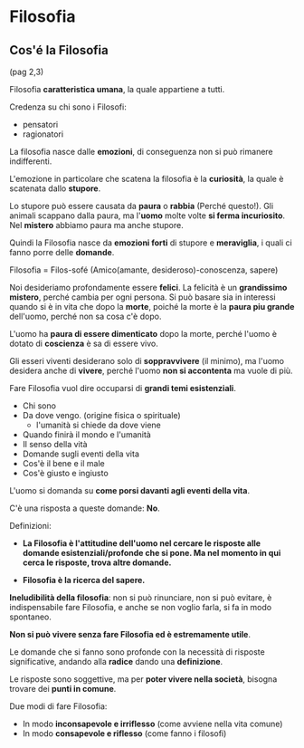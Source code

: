 # Filosofia
## Cos'é la Filosofia
(pag 2,3)

Filosofia **caratteristica umana**, la quale appartiene a tutti.

Credenza su chi sono i Filosofi:
- pensatori
- ragionatori

La filosofia nasce dalle **emozioni**, di conseguenza non si può rimanere indifferenti.

L'emozione in particolare che scatena la filosofia è la **curiosità**, la quale è scatenata dallo **stupore**.

Lo stupore può essere causata da **paura** o **rabbia** (Perché questo!).
Gli animali scappano dalla paura, ma l'**uomo** molte volte **si ferma incuriosito**. Nel **mistero** abbiamo paura ma anche stupore.

Quindi la Filosofia nasce da **emozioni forti** di stupore e **meraviglia**, i quali ci fanno porre delle **domande**.


Filosofia = Filos-sofé (Amico(amante, desideroso)-conoscenza, sapere)


Noi desideriamo profondamente essere **felici**. La felicità è un **grandissimo mistero**, perché cambia per ogni persona. Si può basare sia in interessi quando si è in vita che dopo la **morte**, poiché la morte è la **paura piu grande** dell'uomo, perché non sa cosa c'è dopo.

L'uomo ha **paura di essere dimenticato** dopo la morte, perché l'uomo è dotato di **coscienza** è sa di essere vivo.

Gli esseri viventi desiderano solo di **soppravvivere** (il minimo), ma l'uomo desidera anche di **vivere**, perché l'uomo **non si accontenta** ma vuole di più.

Fare Filosofia vuol dire occuparsi di **grandi temi esistenziali**.

- Chi sono
- Da dove vengo. (origine fisica o spirituale)
  - l'umanità si chiede da dove viene
- Quando finirà il mondo e l'umanità
- Il senso della vità
- Domande sugli eventi della vita
- Cos'è il bene e il male
- Cos'è giusto e ingiusto

L'uomo si domanda su **come porsi davanti agli eventi della vita**.

C'è una risposta a queste domande: **No**.

Definizioni:

- **La Filosofia è l'attitudine dell'uomo nel cercare le risposte alle domande esistenziali/profonde che si pone. Ma nel momento in qui cerca le risposte, trova altre domande.**

- **Filosofia è la ricerca del sapere.**

**Ineludibilità della filosofia**: non si può rinunciare, non si può evitare, è indispensabile fare Filosofia, e anche se non voglio farla, si fa in modo spontaneo. 

**Non si può vivere senza fare Filosofia ed è estremamente utile**.

Le domande che si fanno sono profonde con la necessità di risposte significative, andando alla **radice** dando una **definizione**.

Le risposte sono soggettive, ma per **poter vivere nella società**, bisogna trovare dei **punti in comune**.

Due modi di fare Filosofia:
- In modo **inconsapevole e irriflesso** (come avviene nella vita comune)
- In modo **consapevole e riflesso** (come fanno i filosofi)
